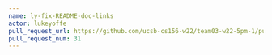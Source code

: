 ```yaml
---
name: ly-fix-README-doc-links
actor: lukeyoffe
pull_request_url: https://github.com/ucsb-cs156-w22/team03-w22-5pm-1/pull/31
pull_request_num: 31
---
```


